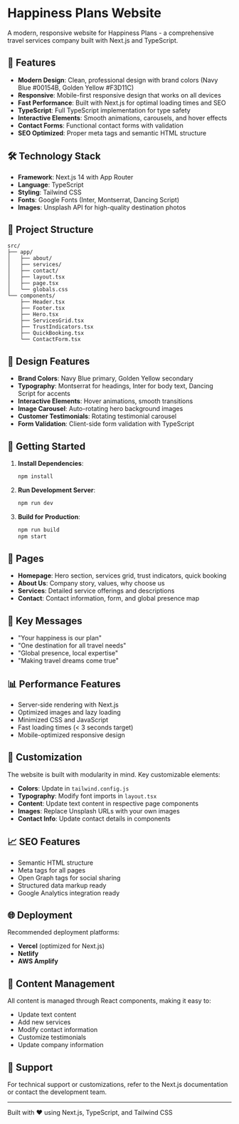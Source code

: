 # Happiness Plans Website

A modern, responsive website for Happiness Plans - a comprehensive travel services company built with Next.js and TypeScript.

## 🚀 Features

- **Modern Design**: Clean, professional design with brand colors (Navy Blue #00154B, Golden Yellow #F3D11C)
- **Responsive**: Mobile-first responsive design that works on all devices
- **Fast Performance**: Built with Next.js for optimal loading times and SEO
- **TypeScript**: Full TypeScript implementation for type safety
- **Interactive Elements**: Smooth animations, carousels, and hover effects
- **Contact Forms**: Functional contact forms with validation
- **SEO Optimized**: Proper meta tags and semantic HTML structure

## 🛠️ Technology Stack

- **Framework**: Next.js 14 with App Router
- **Language**: TypeScript
- **Styling**: Tailwind CSS
- **Fonts**: Google Fonts (Inter, Montserrat, Dancing Script)
- **Images**: Unsplash API for high-quality destination photos

## 📁 Project Structure

```
src/
├── app/
│   ├── about/
│   ├── services/
│   ├── contact/
│   ├── layout.tsx
│   ├── page.tsx
│   └── globals.css
└── components/
    ├── Header.tsx
    ├── Footer.tsx
    ├── Hero.tsx
    ├── ServicesGrid.tsx
    ├── TrustIndicators.tsx
    ├── QuickBooking.tsx
    └── ContactForm.tsx
```

## 🎨 Design Features

- **Brand Colors**: Navy Blue primary, Golden Yellow secondary
- **Typography**: Montserrat for headings, Inter for body text, Dancing Script for accents
- **Interactive Elements**: Hover animations, smooth transitions
- **Image Carousel**: Auto-rotating hero background images
- **Customer Testimonials**: Rotating testimonial carousel
- **Form Validation**: Client-side form validation with TypeScript

## 🚦 Getting Started

1. **Install Dependencies**:

   ```bash
   npm install
   ```

2. **Run Development Server**:

   ```bash
   npm run dev
   ```

3. **Build for Production**:
   ```bash
   npm run build
   npm start
   ```

## 📱 Pages

- **Homepage**: Hero section, services grid, trust indicators, quick booking
- **About Us**: Company story, values, why choose us
- **Services**: Detailed service offerings and descriptions
- **Contact**: Contact information, form, and global presence map

## 🎯 Key Messages

- "Your happiness is our plan"
- "One destination for all travel needs"
- "Global presence, local expertise"
- "Making travel dreams come true"

## 📊 Performance Features

- Server-side rendering with Next.js
- Optimized images and lazy loading
- Minimized CSS and JavaScript
- Fast loading times (< 3 seconds target)
- Mobile-optimized responsive design

## 🔧 Customization

The website is built with modularity in mind. Key customizable elements:

- **Colors**: Update in `tailwind.config.js`
- **Typography**: Modify font imports in `layout.tsx`
- **Content**: Update text content in respective page components
- **Images**: Replace Unsplash URLs with your own images
- **Contact Info**: Update contact details in components

## 📈 SEO Features

- Semantic HTML structure
- Meta tags for all pages
- Open Graph tags for social sharing
- Structured data markup ready
- Google Analytics integration ready

## 🌐 Deployment

Recommended deployment platforms:

- **Vercel** (optimized for Next.js)
- **Netlify**
- **AWS Amplify**

## 📝 Content Management

All content is managed through React components, making it easy to:

- Update text content
- Add new services
- Modify contact information
- Customize testimonials
- Update company information

## 🤝 Support

For technical support or customizations, refer to the Next.js documentation or contact the development team.

---

Built with ❤️ using Next.js, TypeScript, and Tailwind CSS
